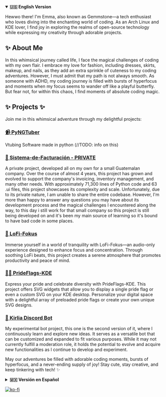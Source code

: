 
<!--
### Hi there 👋

**Gemmstone/Gemmstone** is a ✨ _special_ ✨ repository because its `README.md` (this file) appears on your GitHub profile.

Here are some ideas to get you started:

- 🔭 I’m currently working on ...
- 🌱 I’m currently learning ...
- 👯 I’m looking to collaborate on ...
- 🤔 I’m looking for help with ...
- 💬 Ask me about ...
- 📫 How to reach me: ...
- 😄 Pronouns: ...
- ⚡ Fun fact: ...


# 👋 Welcome to Gemmstone's Whimsical GitHub Wonderland! ✨

![Gemmstone's Avatar](https://example.com/avatar.png) *(Feel free to replace this URL with your own adorable avatar image)*
-->
<details open>
  <summary><strong>🇺🇸 English Version</strong></summary>
 
  
Hewwo there! I'm Emma, also known as Gemmstone—a tech enthusiast who loves diving into the enchanting world of coding. As an Arch Linux and KDE lover, I find joy in exploring the realms of open-source technology while expressing my creativity through adorable projects.

## ✨ About Me

In this whimsical journey called life, I face the magical challenges of coding with my own flair. I embrace my love for fashion, including dresses, skirts, makeup, and nails, as they add an extra sprinkle of cuteness to my coding adventures. However, I must admit that my path is not always smooth. As someone with ADHD, my coding journey is filled with bursts of hyperfocus and moments when my focus seems to wander off like a playful butterfly. But fear not, for within this chaos, I find moments of absolute coding magic.

## ✨ Projects ✨

Join me in this whimsical adventure through my delightful projects:

### [📹 PyNGTuber](https://github.com/Gemmstone/PyNGtuber)

Vtubing Software made in python (//TODO: info on this)

### [💼 Sistema-de-Facturación - PRIVATE](https://github.com/Gemmstone/Sistema-de-Facturacion)

A private project, developed all on my own for a small Guatemalan company. Over the course of almost 4 years, this project has grown and evolved to support the company's invoicing, inventory management, and many other needs. With approximately 71,300 lines of Python code and 63 .ui files, this project showcases its complexity and scale. Unfortunately, due to its private nature, I am unable to share the entire codebase. However, I'm more than happy to answer any questions you may have about its development process and the magical challenges I encountered along the way, to this day i still work for that small company so this project is still being developed on and it's been my main source of learning so it's bound to have bad code in some places.

### [🧠 LoFi-Fokus](https://github.com/Gemmstone/lofi-fokus)

Immerse yourself in a world of tranquility with LoFi-Fokus—an audio-only experience designed to enhance focus and concentration. Through soothing LoFi beats, this project creates a serene atmosphere that promotes productivity and peace of mind.

### [🏳️‍🌈 PrideFlags-KDE](https://github.com/Gemmstone/prideflags-kde)

Express your pride and celebrate diversity with PrideFlags-KDE. This project offers SVG widgets that allow you to display a single pride flag or even a custom SVG on your KDE desktop. Personalize your digital space with a delightful array of preloaded pride flags or create your own unique SVG designs.

### [🤖 Kirlia Discord Bot](https://github.com/Gemmstone/Kirlia_2.0)

My experimental bot project, this one is the second version of it, where I continuously learn and explore new ideas. It serves as a versatile bot that can be customized and expanded to fit various purposes. While it may not currently fulfill a moderation role, it holds the potential to evolve and acquire new functionalities as I continue to develop and experiment.

May our adventures be filled with adorable coding moments, bursts of hyperfocus, and a never-ending supply of joy! Stay cute, stay creative, and keep tinkering with tech! ✨

</details>

<details>
  <summary><strong>🇲🇽 Versión en Español</strong></summary>
   
  
¡Holiii! Soy Emma, también conocida como Gemmstone: una entusiasta de la tecnología que ama sumergirse en el encantador mundo de la programación. Como amante de Arch Linux y KDE, encuentro alegría en explorar los reinos de la tecnología de código abierto mientras expreso mi creatividad a través de proyectos adorables.

## ✨ Sobre mí

En este viaje caprichoso llamado vida, enfrento los desafíos mágicos de la programación con mi propio toque uwu. Abrazo mi amor por la moda, incluyendo vestidos, faldas, maquillaje y uñas, ya que agregan un toque de ternura adicional a mis aventuras de codificación. Sin embargo, debo admitir que mi camino no siempre es suave. Como persona con TDAH, mi viaje de codificación está lleno de ráfagas de hiperenfoque y momentos en los que mi atención parece divagar como una mariposa juguetona. Pero no temáis, porque dentro de este caos, encuentro momentos de absoluta magia en la programación.

## ✨ Proyectos ✨

Acompáñame en esta aventura caprichosa a través de mis proyectos encantadores:

### [📹 PyNGTuber](https://github.com/Gemmstone/PyNGtuber)

Vtubing Software hecho en python (//TODO: info on this)

### [💼 Sistema-de-Facturación - PRIVADO](https://github.com/Gemmstone/Sistema-de-Facturacion)

Un proyecto privado, desarrollado por mí misma para una pequeña empresa guatemalteca. A lo largo de casi 4 años, este proyecto ha crecido y evolucionado para satisfacer las necesidades de facturación, gestión de inventario y muchos otros aspectos de la empresa. Con aproximadamente 71,300 líneas de código Python y 63 archivos .ui, este proyecto muestra su complejidad y escala. Desafortunadamente, debido a su naturaleza privada, no puedo compartir todo el código fuente. Sin embargo, estaré encantada de responder cualquier pregunta que tengas sobre su proceso de desarrollo y los desafíos mágicos que he enfrentado en el camino, hasta el día de hoy todavía trabajo para esa pequeña empresa, por lo que este proyecto aún se está desarrollando y ha sido mi principal fuente de aprendizaje, por lo que es probable que tenga mal código en algunos lugares.

### [🧠 LoFi-Fokus](https://github.com/Gemmstone/lofi-fokus)

Sumérgete en un mundo de tranquilidad con LoFi-Fokus, una experiencia solo de audio diseñada para mejorar el enfoque y la concentración. A través de relajantes ritmos de LoFi, este proyecto crea una atmósfera serena que promueve la productividad y la paz mental.

### [🏳️‍🌈 PrideFlags-KDE](https://github.com/Gemmstone/prideflags-kde)

Expresa tu orgullo y celebra la diversidad con PrideFlags-KDE. Este proyecto ofrece widgets SVG que te permiten mostrar una bandera de orgullo individual o incluso un SVG personalizado en tu escritorio KDE. Personaliza tu espacio digital con una encantadora variedad de banderas de orgullo predefinidas o crea tus propios diseños únicos en SVG.

### [🤖 Kirlia Discord Bot - Versión 2.0](https://github.com/Gemmstone/Kirlia_2.0)

Mi proyecto de bot experimental, esta es la segunda versión, donde continuamente aprendo y explorando nuevas ideas. Sirve como un bot versátil que se puede personalizar y ampliar para adaptarse a diversos propósitos. Si bien actualmente puede no cumplir un rol de moderación, tiene el potencial de evolucionar y adquirir nuevas funcionalidades a medida que sigo desarrollando y experimentando.

¡Que nuestras aventuras estén llenas de momentos adorables de programación, ráfagas de hiperenfoque y una fuente interminable de alegría! ¡Mantente linda, mantente creativa y sigue jugando con la tecnología! ✨

</details>

[![ko-fi](https://ko-fi.com/img/githubbutton_sm.svg)](https://ko-fi.com/G2G5NGTYK)
